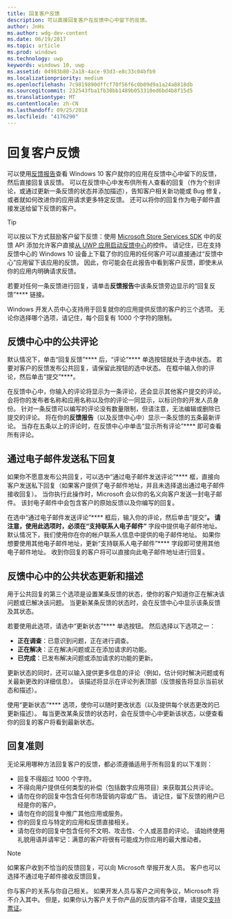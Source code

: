 ```yaml
---
title: 回复客户反馈
description: 可以直接回复客户在反馈中心中留下的反馈。
author: JnHs
ms.author: wdg-dev-content
ms.date: 06/19/2017
ms.topic: article
ms.prod: windows
ms.technology: uwp
keywords: windows 10, uwp
ms.assetid: 04983b80-2a18-4ace-93d3-e8c33c04bfb9
ms.localizationpriority: medium
ms.openlocfilehash: 7c9819890dffcf70f56f6c0b09d9a1a24a8818db
ms.sourcegitcommit: 232543fba1fb30bb1489b053310ed6bd4b8f15d5
ms.translationtype: MT
ms.contentlocale: zh-CN
ms.lasthandoff: 09/25/2018
ms.locfileid: "4176290"
---
```

# <a name="respond-to-customer-feedback"></a>回复客户反馈

可以使用[反馈报告](feedback-report.md)查看 Windows 10 客户就你的应用在反馈中心中留下的反馈，然后直接回复该反馈。 可以在反馈中心中发布供所有人查看的回复（作为个别评论，或通过更新一条反馈的状态并添加描述），告知客户相关新功能或 Bug 修复，或者就如何改进你的应用请求更多特定反馈。 还可以将你的回复作为电子邮件直接发送给留下反馈的客户。

> [!TIP]
> 可以按以下方式鼓励客户留下反馈：使用 [Microsoft Store Services SDK](http://aka.ms/store-em-sdk) 中的反馈 API 添加允许客户直接[从 UWP 应用启动反馈中心](../monetize/launch-feedback-hub-from-your-app.md)的控件。 请记住，已在支持反馈中心的 Windows 10 设备上下载了你的应用的任何客户可以直接通过“反馈中心”应用留下该应用的反馈。 因此，你可能会在此报告中看到客户反馈，即使未从你的应用内明确请求反馈。

若要对任何一条反馈进行回复，请单击**反馈报告**中该条反馈旁边显示的“回复反馈”**** 链接。

Windows 开发人员中心支持用于回复就你的应用提供反馈的客户的三个选项。 无论你选择哪个选项，请记住，每个回复有 1000 个字符的限制。

## <a name="public-comments-in-feedback-hub"></a>反馈中心中的公共评论

默认情况下，单击“回复反馈”**** 后，“评论”**** 单选按钮就处于选中状态。 若要对客户的反馈发布公共回复，请保留此按钮的选中状态。 在框中输入你的评论，然后单击“提交”****。

在反馈中心中，你输入的评论将显示为一条评论，还会显示其他客户提交的评论。 会将你的发布者名称和应用名称以及你的评论一同显示，以标识你的开发人员身份。 针对一条反馈可以编写的评论没有数量限制，但请注意，无法编辑或删除已提交的评论。 将在你的**反馈报告**（以及反馈中心中）显示一条反馈的五条最新评论。 当存在五条以上的评论时，在反馈中心中单击“显示所有评论”**** 即可查看所有评论。


## <a name="private-responses-via-email"></a>通过电子邮件发送私下回复

如果你不愿意发布公共回复，可以选中“通过电子邮件发送评论”**** 框，直接向客户发送私下回复（如果客户提供了电子邮件地址，并且未选择退出通过电子邮件接收回复）。 当你执行此操作时，Microsoft 会以你的名义向客户发送一封电子邮件。 该封电子邮件中会包含客户的原始反馈以及你编写的回复。

在选中“通过电子邮件发送评论”**** 框后，输入你的评论，然后单击“提交”****。 请注意，使用此选项时，必须在“支持联系人电子邮件”**** 字段中提供电子邮件地址。 默认情况下，我们使用你在你的帐户联系人信息中提供的电子邮件地址。 如果你想要使用其他电子邮件地址，更新“支持联系人电子邮件”**** 字段即可使用其他电子邮件地址。 收到你回复的客户将可以直接向此电子邮件地址进行回复。


## <a name="public-status-updates-and-descriptions-in-feedback-hub"></a>反馈中心中的公共状态更新和描述

用于公共回复的第三个选项是设置某条反馈的状态，使你的客户知道你正在解决该问题或已解决该问题。 当更新某条反馈的状态时，会在反馈中心中显示该条反馈及其状态。

若要使用此选项，请选中“更新状态”**** 单选按钮。 然后选择以下选项之一：

- **正在调查**：已意识到问题，正在进行调查。
- **正在解决**：正在解决问题或正在添加请求的功能。
- **已完成**：已发布解决问题或添加请求的功能的更新。

更新状态的同时，还可以输入提供更多信息的评论（例如，估计何时解决问题或有关最新更改的详细信息）。 该描述将显示在评论列表顶部（反馈报告将显示当前状态和描述）。

使用“更新状态”**** 选项，使你可以随时更改状态（以及提供每个状态更改的已更新描述）。 每当更改某条反馈的状态时，会在反馈中心中更新该状态，以便查看你的回复的客户将看到最新状态。


## <a name="guidelines-for-responses"></a>回复准则

无论采用哪种方法回复客户的反馈，都必须遵循适用于所有回复的以下准则：
- 回复不得超过 1000 个字符。
- 不得向用户提供任何类型的补偿（包括数字应用项目）来获取其公共评论。
- 请勿在你的回复中包含任何市场营销内容或广告。 请记住，留下反馈的用户已经是你的客户。
- 请勿在你的回复中推广其他应用或服务。
- 你的回复应与特定的应用和反馈直接相关。
- 请勿在你的回复中包含任何不文明、攻击性、个人或恶意的评论。 请始终使用礼貌用语并请牢记：满意的客户将很有可能成为你应用的最大推动者。

> [!NOTE]
> 如果客户收到不恰当的反馈回复，可以向 Microsoft 举报开发人员。 客户也可以选择不通过电子邮件接收反馈回复。

你与客户的关系与你自己相关。 如果开发人员与客户之间有争议，Microsoft 将不介入其中。 但是，如果你认为客户关于你产品的反馈内容不合理，请提交[支持票证](http://go.microsoft.com/fwlink/p/?LinkID=401178)。
